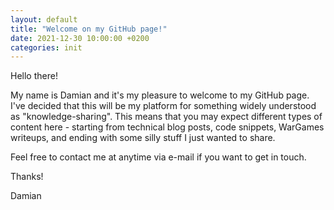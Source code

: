 ```yaml
---
layout: default
title: "Welcome on my GitHub page!"
date: 2021-12-30 10:00:00 +0200
categories: init
---
```


Hello there!

My name is Damian and it's my pleasure to welcome to my GitHub page. I've decided that this will be my platform for something widely understood as "knowledge-sharing". This means that you may expect different types of content here - starting from technical blog posts, code snippets, WarGames writeups, and ending with some silly stuff I just wanted to share.

Feel free to contact me at anytime via e-mail if you want to get in touch.

Thanks!

Damian
